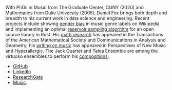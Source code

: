 With PhDs in Music from The Graduate Center, CUNY (2020) and Mathematics from Duke University (2005), Daniel Fox brings both depth and breadth to his current work in data science and engineering. Recent projects include showing [gender bias](https://github.com/fox-daniel/Genre) in music genre labels on Wikipedia and implementing an optimal [reservoir sampling algorithm](https://fox-daniel.github.io/iterative_methods_blog/book/iterative_methods_part_3.html) for an open source library in Rust. His [math research](https://www.researchgate.net/profile/Daniel_Fox21/research) has appeared in the Transactions of the American Mathematical Society and Communications in Analysis and Geometry; his [writing on music](https://thoughtstoodefinite.com/publications/) has appeared in Perspectives of New Music and Hyperallergic. The Jack Quartet and Talea Ensemble are among the virtuoso ensembles to perform his [compositions](https://thoughtstoodefinite.com/listen/). 

- [GitHub](https://github.com/fox-daniel)
- [LinkedIn](https://www.linkedin.com/in/daniel-fox-aaa06992/)
- [ResearchGate](https://www.researchgate.net/profile/Daniel_Fox21/research)
- [Music](https://thoughtstoodefinite.com).